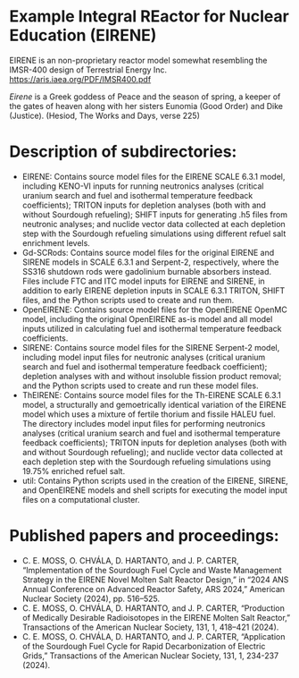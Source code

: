 # Example Integral REactor for Nuclear Education (EIRENE) 

EIRENE is an non-proprietary reactor model somewhat resembling the IMSR-400 design of Terrestrial Energy Inc. https://aris.iaea.org/PDF/IMSR400.pdf

*Eirene* is a Greek goddess of Peace and the season of spring, a keeper of the gates of heaven along with her sisters Eunomia (Good Order) and Dike (Justice). (Hesiod, The Works and Days, verse 225)

# Description of subdirectories:
* EIRENE: Contains source model files for the EIRENE SCALE 6.3.1 model, including KENO-VI inputs for running neutronics analyses (critical uranium search and fuel and isothermal temperature feedback coefficients); TRITON inputs for depletion analyses (both with and without Sourdough refueling); SHIFT inputs for generating .h5 files from neutronic analyses; and nuclide vector data collected at each depletion step with the Sourdough refueling simulations using different refuel salt enrichment levels.
* Gd-SCRods: Contains source model files for the original EIRENE and SIRENE models in SCALE 6.3.1 and Serpent-2, respectively, where the SS316 shutdown rods were gadolinium burnable absorbers instead. Files include FTC and ITC model inputs for EIRENE and SIRENE, in addition to early EIRENE depletion inputs in SCALE 6.3.1 TRITON, SHIFT files, and the Python scripts used to create and run them.
* OpenEIRENE: Contains source model files for the OpenEIRENE OpenMC model, including the original OpenEIRENE as-is model and all model inputs utilized in calculating fuel and isothermal temperature feedback coefficients.
* SIRENE: Contains source model files for the SIRENE Serpent-2 model, including model input files for neutronic analyses (critical uranium search and fuel and isothermal temperature feedback coefficient); depletion analyses with and without insoluble fission product removal; and the Python scripts used to create and run these model files.
* ThEIRENE: Contains source model files for the Th-EIRENE SCALE 6.3.1 model, a structurally and gemoetrically identical variation of the EIRENE model which uses a mixture of fertile thorium and fissile HALEU fuel. The directory includes model input files for performing neutronics analyses (critical uranium search and fuel and isothermal temperature feedback coefficients); TRITON inputs for depletion analyses (both with and without Sourdough refueling); and nuclide vector data collected at each depletion step with the Sourdough refueling simulations using 19.75% enriched refuel salt.
* util: Contains Python scripts used in the creation of the EIRENE, SIRENE, and OpenEIRENE models and shell scripts for executing the model input files on a computational cluster.

# Published papers and proceedings:
* C. E. MOSS, O. CHVÁLA, D. HARTANTO, and J. P. CARTER, “Implementation of the Sourdough Fuel Cycle and Waste Management Strategy in the EIRENE Novel Molten Salt Reactor Design,” in “2024 ANS Annual Conference on Advanced Reactor Safety, ARS 2024,” American Nuclear Society (2024), pp. 516–525.
* C. E. MOSS, O. CHVÁLA, D. HARTANTO, and J. P. CARTER, “Production of Medically Desirable Radioisotopes in the EIRENE Molten Salt Reactor,” Transactions of the American Nuclear Society, 131, 1, 418–421 (2024).
* C. E. MOSS, O. CHVÁLA, D. HARTANTO, and J. P. CARTER, “Application of the Sourdough Fuel Cycle for Rapid Decarbonization of Electric Grids,” Transactions of the American Nuclear Society, 131, 1, 234-237 (2024).
